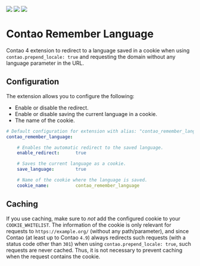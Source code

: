 [![](https://img.shields.io/maintenance/yes/2020.svg)](https://github.com/inspiredminds/contao-remember-language)
[![](https://img.shields.io/packagist/v/inspiredminds/contao-remember-language.svg)](https://packagist.org/packages/inspiredminds/contao-remember-language)
[![](https://img.shields.io/packagist/dt/inspiredminds/contao-remember-language.svg)](https://packagist.org/packages/inspiredminds/contao-remember-language)

Contao Remember Language
=====================

Contao 4 extension to redirect to a language saved in a cookie when using `contao.prepend_locale: true` and requesting the domain without any language parameter in the URL.

## Configuration

The extension allows you to configure the following:

* Enable or disable the redirect.
* Enable or disable saving the current language in a cookie.
* The name of the cookie.

```yml
# Default configuration for extension with alias: "contao_remember_language"
contao_remember_language:

    # Enables the automatic redirect to the saved language.
    enable_redirect:      true

    # Saves the current language as a cookie.
    save_language:        true

    # Name of the cookie where the language is saved.
    cookie_name:          contao_remember_language
```

## Caching

If you use caching, make sure to _not_ add the configured cookie to your `COOKIE_WHITELIST`. The information of the cookie is only relevant for requests to `https://example.org/` (without any path/parameter), and since Contao (at least up to Contao `4.9`) always redirects such requests (with a status code other than `301`) when using `contao.prepend_locale: true`, such requests are never cached. Thus, it is not necessary to prevent caching when the request contains the cookie.
